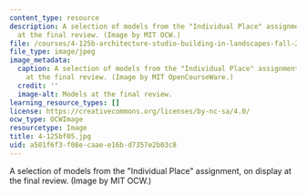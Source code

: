 ```yaml
---
content_type: resource
description: A selection of models from the "Individual Place" assignment, on display
  at the final review. (Image by MIT OCW.)
file: /courses/4-125b-architecture-studio-building-in-landscapes-fall-2005/a501f6f3f08ecaaee16bd7357e2b03c8_4-125bf05.jpg
file_type: image/jpeg
image_metadata:
  caption: A selection of models from the "Individual Place" assignment, on display
    at the final review. (Image by MIT OpenCourseWare.)
  credit: ''
  image-alt: Models at the final review.
learning_resource_types: []
license: https://creativecommons.org/licenses/by-nc-sa/4.0/
ocw_type: OCWImage
resourcetype: Image
title: 4-125bf05.jpg
uid: a501f6f3-f08e-caae-e16b-d7357e2b03c8
---
```

A selection of models from the "Individual Place" assignment, on display at the final review. (Image by MIT OCW.)